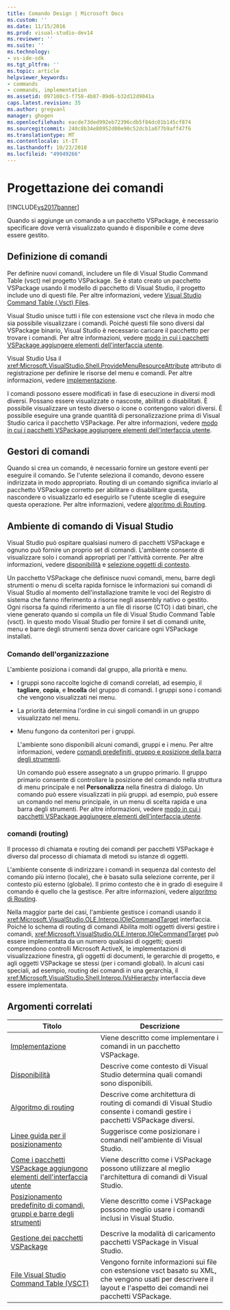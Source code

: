 ```yaml
---
title: Comando Design | Microsoft Docs
ms.custom: ''
ms.date: 11/15/2016
ms.prod: visual-studio-dev14
ms.reviewer: ''
ms.suite: ''
ms.technology:
- vs-ide-sdk
ms.tgt_pltfrm: ''
ms.topic: article
helpviewer_keywords:
- commands
- commands, implementation
ms.assetid: 097108c3-f758-4b87-89d6-b32d12d9041a
caps.latest.revision: 35
ms.author: gregvanl
manager: ghogen
ms.openlocfilehash: eacde73ded992eb72396cdb5f84dc01b145cf874
ms.sourcegitcommit: 240c8b34e80952d00e90c52dcb1a077b9aff47f6
ms.translationtype: MT
ms.contentlocale: it-IT
ms.lasthandoff: 10/23/2018
ms.locfileid: "49949266"
---
```

# <a name="command-design"></a>Progettazione dei comandi
[!INCLUDE[vs2017banner](../../includes/vs2017banner.md)]

Quando si aggiunge un comando a un pacchetto VSPackage, è necessario specificare dove verrà visualizzato quando è disponibile e come deve essere gestito.  
  
## <a name="defining-commands"></a>Definizione di comandi  
 Per definire nuovi comandi, includere un file di Visual Studio Command Table (vsct) nel progetto VSPackage. Se è stato creato un pacchetto VSPackage usando il modello di pacchetto di Visual Studio, il progetto include uno di questi file. Per altre informazioni, vedere [Visual Studio Command Table (.Vsct) Files](../../extensibility/internals/visual-studio-command-table-dot-vsct-files.md).  
  
 Visual Studio unisce tutti i file con estensione vsct che rileva in modo che sia possibile visualizzare i comandi. Poiché questi file sono diversi dal VSPackage binario, Visual Studio è necessario caricare il pacchetto per trovare i comandi. Per altre informazioni, vedere [modo in cui i pacchetti VSPackage aggiungere elementi dell'interfaccia utente](../../extensibility/internals/how-vspackages-add-user-interface-elements.md).  
  
 Visual Studio Usa il <xref:Microsoft.VisualStudio.Shell.ProvideMenuResourceAttribute> attributo di registrazione per definire le risorse del menu e comandi. Per altre informazioni, vedere [implementazione](../../extensibility/internals/command-implementation.md).  
  
 I comandi possono essere modificati in fase di esecuzione in diversi modi diversi. Possano essere visualizzate o nascoste, abilitati o disabilitati. È possibile visualizzare un testo diverso o icone o contengono valori diversi. È possibile eseguire una grande quantità di personalizzazione prima di Visual Studio carica il pacchetto VSPackage. Per altre informazioni, vedere [modo in cui i pacchetti VSPackage aggiungere elementi dell'interfaccia utente](../../extensibility/internals/how-vspackages-add-user-interface-elements.md).  
  
## <a name="command-handlers"></a>Gestori di comandi  
 Quando si crea un comando, è necessario fornire un gestore eventi per eseguire il comando. Se l'utente seleziona il comando, devono essere indirizzata in modo appropriato. Routing di un comando significa inviarlo al pacchetto VSPackage corretto per abilitare o disabilitare questa, nascondere o visualizzarlo ed eseguirlo se l'utente sceglie di eseguire questa operazione. Per altre informazioni, vedere [algoritmo di Routing](../../extensibility/internals/command-routing-algorithm.md).  
  
## <a name="the-visual-studio-command-environment"></a>Ambiente di comando di Visual Studio  
 Visual Studio può ospitare qualsiasi numero di pacchetti VSPackage e ognuno può fornire un proprio set di comandi. L'ambiente consente di visualizzare solo i comandi appropriati per l'attività corrente. Per altre informazioni, vedere [disponibilità](../../extensibility/internals/command-availability.md) e [selezione oggetti di contesto](../../extensibility/internals/selection-context-objects.md).  
  
 Un pacchetto VSPackage che definisce nuovi comandi, menu, barre degli strumenti o menu di scelta rapida fornisce le informazioni sui comandi di Visual Studio al momento dell'installazione tramite le voci del Registro di sistema che fanno riferimento a risorse negli assembly nativo o gestito. Ogni risorsa fa quindi riferimento a un file di risorse (CTO) i dati binari, che viene generato quando si compila un file di Visual Studio Command Table (vsct). In questo modo Visual Studio per fornire il set di comandi unite, menu e barre degli strumenti senza dover caricare ogni VSPackage installati.  
  
### <a name="command-organization"></a>Comando dell'organizzazione  
 L'ambiente posiziona i comandi dal gruppo, alla priorità e menu.  
  
- I gruppi sono raccolte logiche di comandi correlati, ad esempio, il **tagliare**, **copia**, e **Incolla** del gruppo di comandi. I gruppi sono i comandi che vengono visualizzati nei menu.  
  
- La priorità determina l'ordine in cui singoli comandi in un gruppo visualizzato nel menu.  
  
- Menu fungono da contenitori per i gruppi.  
  
  L'ambiente sono disponibili alcuni comandi, gruppi e i menu. Per altre informazioni, vedere [comandi predefiniti, gruppo e posizione della barra degli strumenti](../../extensibility/internals/default-command-group-and-toolbar-placement.md).  
  
  Un comando può essere assegnato a un gruppo primario. Il gruppo primario consente di controllare la posizione del comando nella struttura di menu principale e nel **Personalizza** nella finestra di dialogo. Un comando può essere visualizzati in più gruppi. ad esempio, può essere un comando nel menu principale, in un menu di scelta rapida e una barra degli strumenti. Per altre informazioni, vedere [modo in cui i pacchetti VSPackage aggiungere elementi dell'interfaccia utente](../../extensibility/internals/how-vspackages-add-user-interface-elements.md).  
  
### <a name="command-routing"></a>comandi (routing)  
 Il processo di chiamata e routing dei comandi per pacchetti VSPackage è diverso dal processo di chiamata di metodi su istanze di oggetti.  
  
 L'ambiente consente di indirizzare i comandi in sequenza dal contesto del comando più interno (locale), che è basato sulla selezione corrente, per il contesto più esterno (globale). Il primo contesto che è in grado di eseguire il comando è quello che la gestisce. Per altre informazioni, vedere [algoritmo di Routing](../../extensibility/internals/command-routing-algorithm.md).  
  
 Nella maggior parte dei casi, l'ambiente gestisce i comandi usando il <xref:Microsoft.VisualStudio.OLE.Interop.IOleCommandTarget> interfaccia. Poiché lo schema di routing di comandi Abilita molti oggetti diversi gestire i comandi, <xref:Microsoft.VisualStudio.OLE.Interop.IOleCommandTarget> può essere implementata da un numero qualsiasi di oggetti; questi comprendono controlli Microsoft ActiveX, le implementazioni di visualizzazione finestra, gli oggetti di documenti, le gerarchie di progetto, e agli oggetti VSPackage se stessi (per i comandi globali). In alcuni casi speciali, ad esempio, routing dei comandi in una gerarchia, il <xref:Microsoft.VisualStudio.Shell.Interop.IVsHierarchy> interfaccia deve essere implementata.  
  
## <a name="related-topics"></a>Argomenti correlati  
  
|Titolo|Descrizione|  
|-----------|-----------------|  
|[Implementazione](../../extensibility/internals/command-implementation.md)|Viene descritto come implementare i comandi in un pacchetto VSPackage.|  
|[Disponibilità](../../extensibility/internals/command-availability.md)|Descrive come contesto di Visual Studio determina quali comandi sono disponibili.|  
|[Algoritmo di routing](../../extensibility/internals/command-routing-algorithm.md)|Descrive come architettura di routing di comandi di Visual Studio consente i comandi gestire i pacchetti VSPackage diversi.|  
|[Linee guida per il posizionamento](../../extensibility/internals/command-placement-guidelines.md)|Suggerisce come posizionare i comandi nell'ambiente di Visual Studio.|  
|[Come i pacchetti VSPackage aggiungono elementi dell'interfaccia utente](../../extensibility/internals/how-vspackages-add-user-interface-elements.md)|Viene descritto come i VSPackage possono utilizzare al meglio l'architettura di comandi di Visual Studio.|  
|[Posizionamento predefinito di comandi, gruppi e barre degli strumenti](../../extensibility/internals/default-command-group-and-toolbar-placement.md)|Viene descritto come i VSPackage possono meglio usare i comandi inclusi in Visual Studio.|  
|[Gestione dei pacchetti VSPackage](../../extensibility/managing-vspackages.md)|Descrive la modalità di caricamento pacchetti VSPackage in Visual Studio.|  
|[File Visual Studio Command Table (VSCT)](../../extensibility/internals/visual-studio-command-table-dot-vsct-files.md)|Vengono fornite informazioni sui file con estensione vsct basato su XML, che vengono usati per descrivere il layout e l'aspetto dei comandi nei pacchetti VSPackage.|

